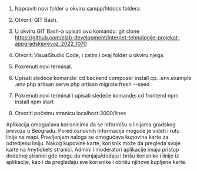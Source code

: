 1. Napraviti novi folder u okviru xampp/htdocs foldera.

2. Otvoriti GIT Bash.

3. U okviru GIT Bash-a upisati ovu komandu: git clone https://github.com/elab-development/internet-tehnologije-projekat-appgradskiprevoz_2022_1070

4. Otvoriti VisualStudio Code, i zatim i ovaj folder u okviru njega.

5. Pokrenuti novi terminal.

6. Upisati sledeće komande:
    cd backend
    composer install
    cp. .env.example .env
    php artisan serve
    php artisan migrate:fresh --seed

7. Pokrenuti novi terminal i upisati sledeće komande:
    cd frontend
    npm install
    npm start

8. Otvoriti početnu stranicu localhost:3000/lines

Aplikacija omogućava korisnicima da se informišu o linijama gradskog prevoza u Beogradu. Pored osnovnih informacija moguće je videti i rutu linije na mapi. Pravljenjem naloga se omogućava kupovina karte za odredjenu liniju. Nakog kupovine karte, korisnik može da pregleda svoje karte na /mytickets stranici. Admini i moderatori aplikacije imaju pristup dodatnoj stranici gde mogu da menjaju/dodaju i brišu korisnike i linije iz aplikacije, kao i da pregledaju sve korisnike i obrišu njihove kupljene karte.